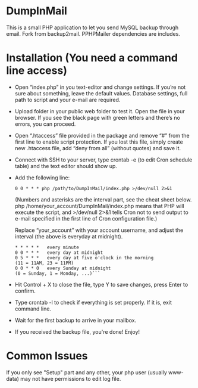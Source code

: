 # DumpInMail
This is a small PHP application to let you send MySQL backup through email. Fork from backup2mail.
PPHPMailer dependencies are includes.

# Installation (You need a command line access)
  - Open “index.php” in you text-editor and change settings. If you’re not sure about something, leave the default values. Database settings, full path to script and your e-mail are required.
  - Upload folder in your public web folder to test it. Open the file in your browser. If you see the black page with green letters and there’s no errors, you can proceed.
  - Open “.htaccess” file provided in the package and remove “#” from the first line to enable script protection. If you lost this file, simply create new .htaccess file, add “deny from all” (without quotes) and save it.
  - Connect with SSH to your server, type crontab -e (to edit Cron schedule table) and the text editor should show up.
  - Add the following line:

    ```0 0 * * * php /path/to/DumpInMail/index.php >/dev/null 2>&1```

    (Numbers and asterisks are the interval part, see the cheat sheet below.
    php /home/your_account/DumpInMail/index.php means that PHP will execute the script, and >/dev/null 2>&1 tells Cron not to send output to e-mail specified in the first line of Cron configuration file.)

    Replace “your_account” with your account username, and adjust the interval (the above is everyday at midnight).
    ```Interval cheat sheet
    * * * * *	every minute
    0 0 * * *	every day at midnight
    0 5 * * *	every day at five o'clock in the morning
    (11 = 11AM, 23 = 11PM)
    0 0 * * 0	every Sunday at midnight
    (0 = Sunday, 1 = Monday, ...)```
    
  - Hit Control + X to close the file, type Y to save changes, press Enter to confirm.
  - Type crontab -l to check if everything is set properly. If it is, exit command line.
  - Wait for the first backup to arrive in your mailbox.
  - If you received the backup file, you're done! Enjoy!
  
 # Common Issues
  If you only see "Setup" part and any other, your php user (usually www-data) may not have permissions to edit log file.
